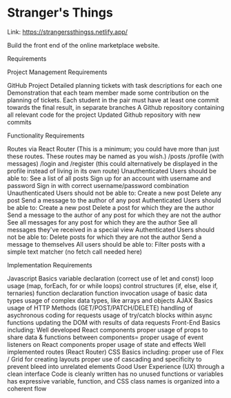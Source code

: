 # Stranger's Things

Link: https://strangerssthingss.netlify.app/

Build the front end of the online marketplace website.

Requirements

Project Management Requirements

GitHub Project
Detailed planning tickets with task descriptions for each one
Demonstration that each team member made some contribution on the planning of tickets.
Each student in the pair must have at least one commit towards the final result, in separate branches
A Github repository containing all relevant code for the project
Updated Github repository with new commits

Functionality Requirements

Routes via React Router (This is a minimum; you could have more than just these routes. These routes may be named as you wish.)
/posts
/profile (with messages)
/login and /register (this could alternatively be displayed in the profile instead of living in its own route)
Unauthenticated Users should be able to:
See a list of all posts
Sign up for an account with username and password
Sign in with correct username/password combination
Unauthenticated Users should not be able to:
Create a new post
Delete any post
Send a message to the author of any post
Authenticated Users should be able to:
Create a new post
Delete a post for which they are the author
Send a message to the author of any post for which they are not the author
See all messages for any post for which they are the author
See all messages they've received in a special view
Authenticated Users should not be able to:
Delete posts for which they are not the author
Send a message to themselves
All users should be able to:
Filter posts with a simple text matcher (no fetch call needed here)

Implementation Requirements

Javascript Basics
variable declaration (correct use of let and const)
loop usage (map, forEach, for or while loops)
control structures (if, else, else if, ternaries)
function declaration
function invocation
usage of basic data types
usage of complex data types, like arrays and objects
AJAX Basics
usage of HTTP Methods (GET/POST/PATCH/DELETE)
handling of asychronous coding for requests
usage of try/catch blocks within async functions
updating the DOM with results of data requests
Front-End Basics including:
Well developed React components
proper usage of props to share data & functions between components=
proper usage of event listeners on React components
proper usage of state and effects
Well implemented routes (React Router)
CSS Basics including:
proper use of Flex / Grid for creating layouts
proper use of cascading and specificity to prevent bleed into unrelated elements
Good User Experience (UX) through a clean interface
Code
is cleanly written
has no unused functions or variables
has expressive variable, function, and CSS class names
is organized into a coherent flow
